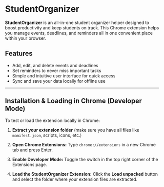 # StudentOrganizer

**StudentOrganizer** is an all-in-one student organizer helper designed to boost productivity and keep students on track. This Chrome extension helps you manage events, deadlines, and reminders all in one convenient place within your browser.

## Features

* Add, edit, and delete events and deadlines
* Set reminders to never miss important tasks
* Simple and intuitive user interface for quick access
* Sync and save your data locally for offline use

---

## Installation & Loading in Chrome (Developer Mode)

To test or load the extension locally in Chrome:

1. **Extract your extension folder** (make sure you have all files like `manifest.json`, scripts, icons, etc.)

2. **Open Chrome Extensions:**
   Type `chrome://extensions` in a new Chrome tab and press Enter.

3. **Enable Developer Mode:**
   Toggle the switch in the top right corner of the Extensions page.

4. **Load the StudentOrganizer Extension:**
   Click the **Load unpacked** button and select the folder where your extension files are extracted.


